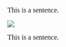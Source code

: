 <span
style="font-size:12pt;font-family:&quot;Cambria&quot;;font-weight:400">This
is a sentence.</span>

![](https://www.google.com/chart?cht=tx&chf=bg,s,FFFFFF00&chco=000000&chl=%CE%B1%2B%CE%B2)

<span
style="font-size:12pt;font-family:&quot;Cambria&quot;;font-weight:400">This
is a sentence.</span>
